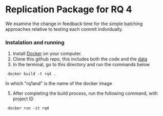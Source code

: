 # Replication Package for RQ 4

We examine the change in feedback time for the simple batching approaches relative to testing each commit individually.

### Instalation and running

1. Install [Docker](https://docs.docker.com/get-docker/) on your computer.
2. Clone this github repo, this includes both the code and the [data](https://github.com/CESEL/BatchBuilderResearch/tree/master/RQ4/data)
3. In the terminal, go to this directory and run the commands below

<code> docker build -t rq4 .</code>

In which "rq1and" is the name of the docker image

5. After completing the build process, run the following command, with project ID

<code> docker run -it rq4 </code>
